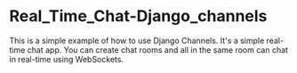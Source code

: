 # Real_Time_Chat-Django_channels  

This is a simple example of how to use Django Channels. It's a simple real-time chat app. You can create chat rooms and all in the same room can chat in real-time using WebSockets.
